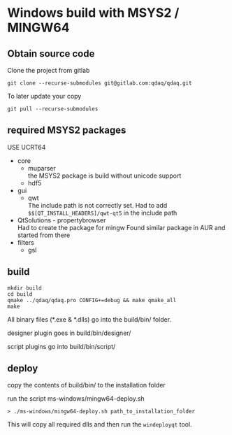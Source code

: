 # Windows build with MSYS2 / MINGW64

## Obtain source code

Clone the project from gitlab

```
git clone --recurse-submodules git@gitlab.com:qdaq/qdaq.git
```

To later update your copy

```
git pull --recurse-submodules
```

## required MSYS2 packages

USE UCRT64

- core
    - muparser    
      the MSYS2 package is build without unicode support
    - hdf5
- gui
    - qwt   
    The include path is not correctly set. Had to add `$$[QT_INSTALL_HEADERS]/qwt-qt5` in the include path
- QtSolutions - propertybrowser    
  Had to create the package for mingw
  Found similar package in AUR and started from there
- filters
    - gsl


## build

```
mkdir build 
cd build    
qmake ../qdaq/qdaq.pro CONFIG+=debug && make qmake_all    
make    
```

All binary files (*.exe & *.dlls) go into the build/bin/ folder.

designer plugin goes in build/bin/designer/

script plugins go into build/bin/script/

## deploy

copy the contents of build/bin/ to the installation folder

run the script ms-windows/mingw64-deploy.sh
```
> ./ms-windows/mingw64-deploy.sh path_to_installation_folder
``` 

This will copy all required dlls and then run the `windeployqt` tool.


